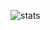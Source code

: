 ![stats](https://github-readme-stats.vercel.app/api?username=skydoves&count_private=true&hide=contribs&show_icons=true)
